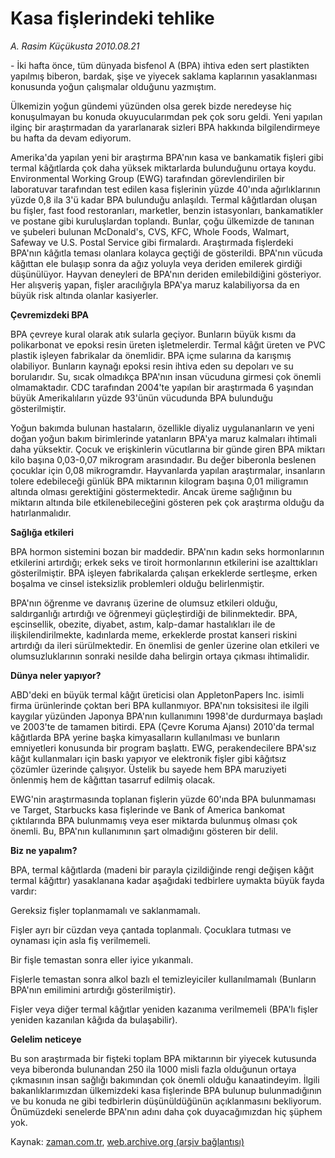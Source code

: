 # Kasa fişlerindeki tehlike

*A. Rasim Küçükusta 2010.08.21*

<td class="columnist-detail">
<p>- İki hafta önce, tüm dünyada bisfenol A (BPA) ihtiva eden sert plastikten yapılmış biberon, bardak, şişe ve yiyecek saklama kaplarının yasaklanması konusunda yoğun çalışmalar olduğunu yazmıştım.</p>
<p>
<div id="haberMetinDiv">
<p>Ülkemizin yoğun gündemi yüzünden olsa gerek bizde neredeyse hiç konuşulmayan bu konuda okuyucularımdan pek çok soru geldi. Yeni yapılan ilginç bir araştırmadan da yararlanarak sizleri BPA hakkında bilgilendirmeye bu hafta da devam ediyorum.
<p>Amerika'da yapılan yeni bir araştırma BPA'nın kasa ve bankamatik fişleri gibi termal kâğıtlarda çok daha yüksek miktarlarda bulunduğunu ortaya koydu. Environmental Working Group (EWG) tarafından görevlendirilen bir laboratuvar tarafından test edilen kasa fişlerinin yüzde 40'ında ağırlıklarının yüzde 0,8 ila 3'ü kadar BPA bulunduğu anlaşıldı. Termal kâğıtlardan oluşan bu fişler, fast food restoranları, marketler, benzin istasyonları, bankamatikler ve postane gibi kuruluşlardan toplandı. Bunlar, çoğu ülkemizde de tanınan ve şubeleri bulunan McDonald's, CVS, KFC, Whole Foods, Walmart, Safeway ve U.S. Postal Service gibi firmalardı. Araştırmada fişlerdeki BPA'nın kâğıtla teması olanlara kolayca geçtiği de gösterildi. BPA'nın vücuda kâğıttan ele bulaşıp sonra da ağız yoluyla veya deriden emilerek girdiği düşünülüyor. Hayvan deneyleri de BPA'nın deriden emilebildiğini gösteriyor. Her alışveriş yapan, fişler aracılığıyla BPA'ya maruz kalabiliyorsa da en büyük risk altında olanlar kasiyerler. 
<p><b>Çevremizdeki BPA</b>
<p>BPA çevreye kural olarak atık sularla geçiyor. Bunların büyük kısmı da polikarbonat ve epoksi resin üreten işletmelerdir. Termal kâğıt üreten ve PVC plastik işleyen fabrikalar da önemlidir. BPA içme sularına da karışmış olabiliyor. Bunların kaynağı epoksi resin ihtiva eden su depoları ve su borularıdır. Su, sıcak olmadıkça BPA'nın insan vücuduna girmesi çok önemli olmamaktadır. CDC tarafından 2004'te yapılan bir araştırmada 6 yaşından büyük Amerikalıların yüzde 93'ünün vücudunda BPA bulunduğu gösterilmiştir.
<p>Yoğun bakımda bulunan hastaların, özellikle diyaliz uygulananların ve yeni doğan yoğun bakım birimlerinde yatanların BPA'ya maruz kalmaları ihtimali daha yüksektir. Çocuk ve erişkinlerin vücutlarına bir günde giren BPA miktarı kilo başına 0,03-0,07 mikrogram arasındadır. Bu değer biberonla beslenen çocuklar için 0,08 mikrogramdır. Hayvanlarda yapılan araştırmalar, insanların tolere edebileceği günlük BPA miktarının kilogram başına 0,01 miligramın altında olması gerektiğini göstermektedir. Ancak üreme sağlığının bu miktarın altında bile etkilenebileceğini gösteren pek çok araştırma olduğu da hatırlanmalıdır.
<p><b>Sağlığa etkileri</b>
<p>BPA hormon sistemini bozan bir maddedir. BPA'nın kadın seks hormonlarının etkilerini artırdığı; erkek seks ve tiroit hormonlarının etkilerini ise azalttıkları gösterilmiştir. BPA işleyen fabrikalarda çalışan erkeklerde sertleşme, erken boşalma ve cinsel isteksizlik problemleri olduğu belirlenmiştir.
<p>BPA'nın öğrenme ve davranış üzerine de olumsuz etkileri olduğu, saldırganlığı artırdığı ve öğrenmeyi güçleştirdiği de bilinmektedir. BPA, eşcinsellik, obezite, diyabet, astım, kalp-damar hastalıkları ile de ilişkilendirilmekte, kadınlarda meme, erkeklerde prostat kanseri riskini artırdığı da ileri sürülmektedir. En önemlisi de genler üzerine olan etkileri ve olumsuzluklarının sonraki nesilde daha belirgin ortaya çıkması ihtimalidir.
<p><b>Dünya neler yapıyor?</b>
<p>ABD'deki en büyük termal kâğıt üreticisi olan AppletonPapers Inc. isimli firma ürünlerinde çoktan beri BPA kullanmıyor. BPA'nın toksisitesi ile ilgili kaygılar yüzünden Japonya BPA'nın kullanımını 1998'de durdurmaya başladı ve 2003'te de tamamen bitirdi. EPA (Çevre Koruma Ajansı) 2010'da termal kâğıtlarda BPA yerine başka kimyasalların kullanılması ve bunların emniyetleri konusunda bir program başlattı. EWG, perakendecilere BPA'sız kâğıt kullanmaları için baskı yapıyor ve elektronik fişler gibi kâğıtsız çözümler üzerinde çalışıyor. Üstelik bu sayede hem BPA maruziyeti önlenmiş hem de kâğıttan tasarruf edilmiş olacak.
<p>EWG'nin araştırmasında toplanan fişlerin yüzde 60'ında BPA bulunmaması ve Target, Starbucks kasa fişlerinde ve Bank of America bankomat çıktılarında BPA bulunmamış veya eser miktarda bulunmuş olması çok önemli. Bu, BPA'nın kullanımının şart olmadığını gösteren bir delil. 
<p><b>Biz ne yapalım?</b>
<p>BPA, termal kâğıtlarda (madeni bir parayla çizildiğinde rengi değişen kâğıt termal kâğıttır) yasaklanana kadar aşağıdaki tedbirlere uymakta büyük fayda vardır:
<p>Gereksiz fişler toplanmamalı ve saklanmamalı.
<p>Fişler ayrı bir cüzdan veya çantada toplanmalı. Çocuklara tutması ve oynaması için asla fiş verilmemeli.
<p>Bir fişle temastan sonra eller iyice yıkanmalı.
<p>Fişlerle temastan sonra alkol bazlı el temizleyiciler kullanılmamalı (Bunların BPA'nın emilimini artırdığı gösterilmiştir).
<p>Fişler veya diğer termal kâğıtlar yeniden kazanıma verilmemeli (BPA'lı fişler yeniden kazanılan kâğıda da bulaşabilir). 
<p><b>Gelelim neticeye</b>
<p>Bu son araştırmada bir fişteki toplam BPA miktarının bir yiyecek kutusunda veya biberonda bulunandan 250 ila 1000 misli fazla olduğunun ortaya çıkmasının insan sağlığı bakımından çok önemli olduğu kanaatindeyim. İlgili bakanlıklarımızdan ülkemizdeki kasa fişlerinde BPA bulunup bulunmadığının ve bu konuda ne gibi tedbirlerin düşünüldüğünün açıklanmasını bekliyorum. Önümüzdeki senelerde BPA'nın adını daha çok duyacağımızdan hiç şüphem yok. </p></p></p></p></p></p></p></p></p></p></p></p></p></p></p></p></p></p></p></p></div>
</p>
<a href="http://web.archive.org/web/20101225013327/mailto:/">
</a></td>

Kaynak: [zaman.com.tr](http://zaman.com.tr/yazar.do?yazino=1018076), [web.archive.org (arşiv bağlantısı)](http://web.archive.org/web/20101225013327/http://zaman.com.tr/yazar.do?yazino=1018076)
